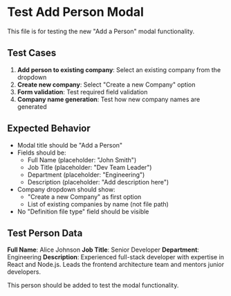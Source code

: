 # Test Add Person Modal

This file is for testing the new "Add a Person" modal functionality.

## Test Cases

1. **Add person to existing company**: Select an existing company from the dropdown
2. **Create new company**: Select "Create a new Company" option
3. **Form validation**: Test required field validation
4. **Company name generation**: Test how new company names are generated

## Expected Behavior

- Modal title should be "Add a Person"
- Fields should be:
  - Full Name (placeholder: "John Smith")
  - Job Title (placeholder: "Dev Team Leader") 
  - Department (placeholder: "Engineering")
  - Description (placeholder: "Add description here")
- Company dropdown should show:
  - "Create a new Company" as first option
  - List of existing companies by name (not file path)
- No "Definition file type" field should be visible

## Test Person Data

**Full Name**: Alice Johnson
**Job Title**: Senior Developer
**Department**: Engineering
**Description**: Experienced full-stack developer with expertise in React and Node.js. Leads the frontend architecture team and mentors junior developers.

This person should be added to test the modal functionality.
